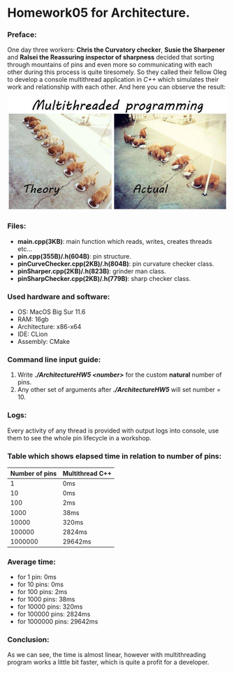 # Homework05 for Architecture.

### Preface:
One day three workers: **Chris the Curvatory checker**, **Susie the Sharpener** and **Ralsei the Reassuring inspector of sharpness** decided that sorting through mountains of pins and even more so communicating with each other during this process is quite tiresomely. So they called their fellow Oleg to develop a console multithread application in *C++* which simulates their work and relationship with each other. And here you can observe the result:

![alt text](https://github.com/OFFLUCK/Architecture/blob/master/ArchitectureHW5/meme.png)

### Files:
- **main.cpp(3KB)**: main function which reads, writes, creates threads etc...
- **pin.cpp(355B)/.h(604B)**: pin structure.
- **pinCurveChecker.cpp(2KB)/.h(804B)**: pin curvature checker class.
- **pinSharper.cpp(2KB)/.h(823B)**: grinder man class.
- **pinSharpChecker.cpp(2KB)/.h(779B)**: sharp checker class.

### Used hardware and software:
- OS: MacOS Big Sur 11.6
- RAM: 16gb
- Architecture: x86-x64
- IDE: CLion
- Assembly: CMake

### Command line input guide:
1) Write ***./ArchitectureHW5 \<number\>*** for the custom **natural** number of pins.
2) Any other set of arguments after ***./ArchitectureHW5*** will set number = 10.

### Logs:
Every activity of any thread is provided with output logs into console, use them to see the whole pin lifecycle in a workshop.

### Table which shows elapsed time in relation to number of pins:

|  Number of pins  |  Multithread C++  |
|------------------|-------------------|
|1                 |0ms                |
|10                |0ms                |
|100               |2ms                |
|1000              |38ms               |
|10000             |320ms              |
|100000            |2824ms             |
|1000000           |29642ms            |

### Average time:
- for 1 pin: 0ms
- for 10 pins: 0ms
- for 100 pins: 2ms
- for 1000 pins: 38ms
- for 10000 pins: 320ms
- for 100000 pins: 2824ms
- for 1000000 pins: 29642ms

### Conclusion:
As we can see, the time is almost linear, however with multithreading program works a little bit faster, which is quite a profit for a developer.
